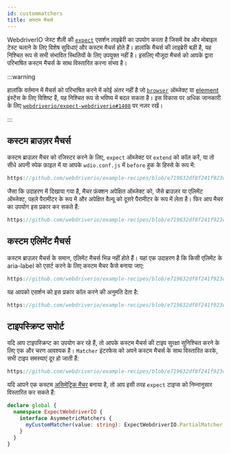 ```yaml
---
id: custommatchers
title: कस्टम मैचर्स
---
```


WebdriverIO जेस्ट शैली की [`expect`](https://webdriver.io/docs/api/expect-webdriverio) एसर्शन लाइब्रेरी का उपयोग करता है जिसमें वेब और मोबाइल टेस्ट चलाने के लिए विशेष सुविधाएं और कस्टम मैचर्स होते हैं। हालांकि मैचर्स की लाइब्रेरी बड़ी है, यह निश्चित रूप से सभी संभावित स्थितियों के लिए उपयुक्त नहीं है। इसलिए मौजूदा मैचर्स को आपके द्वारा परिभाषित कस्टम मैचर्स के साथ विस्तारित करना संभव है।

:::warning

हालांकि वर्तमान में मैचर्स को परिभाषित करने में कोई अंतर नहीं है जो [`browser`](/docs/api/browser) ऑब्जेक्ट या [element](/docs/api/element) इंस्टेंस के लिए विशिष्ट हैं, यह निश्चित रूप से भविष्य में बदल सकता है। इस विकास पर अधिक जानकारी के लिए [`webdriverio/expect-webdriverio#1408`](https://github.com/webdriverio/expect-webdriverio/issues/1408) पर नज़र रखें।

:::

## कस्टम ब्राउज़र मैचर्स

कस्टम ब्राउज़र मैचर को रजिस्टर करने के लिए, `expect` ऑब्जेक्ट पर `extend` को कॉल करें, या तो सीधे अपनी स्पेक फ़ाइल में या आपके `wdio.conf.js` में `before` हुक के हिस्से के रूप में:

```js reference useHTTPS
https://github.com/webdriverio/example-recipes/blob/e719632df8f241f923c8d9301aab6bccee5cb109/customMatchers/example.ts#L3-L18
```

जैसा कि उदाहरण में दिखाया गया है, मैचर फ़ंक्शन अपेक्षित ऑब्जेक्ट को, जैसे ब्राउज़र या एलिमेंट ऑब्जेक्ट, पहले पैरामीटर के रूप में और अपेक्षित वैल्यू को दूसरे पैरामीटर के रूप में लेता है। फिर आप मैचर का उपयोग इस प्रकार कर सकते हैं:

```js reference useHTTPS
https://github.com/webdriverio/example-recipes/blob/e719632df8f241f923c8d9301aab6bccee5cb109/customMatchers/example.ts#L50-L52
```

## कस्टम एलिमेंट मैचर्स

कस्टम ब्राउज़र मैचर्स के समान, एलिमेंट मैचर्स भिन्न नहीं होते हैं। यहां एक उदाहरण है कि किसी एलिमेंट के aria-label को एसर्ट करने के लिए कस्टम मैचर कैसे बनाया जाए:

```js reference useHTTPS
https://github.com/webdriverio/example-recipes/blob/e719632df8f241f923c8d9301aab6bccee5cb109/customMatchers/example.ts#L20-L38
```

यह आपको एसर्शन को इस प्रकार कॉल करने की अनुमति देता है:

```js reference useHTTPS
https://github.com/webdriverio/example-recipes/blob/e719632df8f241f923c8d9301aab6bccee5cb109/customMatchers/example.ts#L54-L57
```

## टाइपस्क्रिप्ट सपोर्ट

यदि आप टाइपस्क्रिप्ट का उपयोग कर रहे हैं, तो आपके कस्टम मैचर्स की टाइप सुरक्षा सुनिश्चित करने के लिए एक और चरण आवश्यक है। `Matcher` इंटरफेस को अपने कस्टम मैचर्स के साथ विस्तारित करके, सभी टाइप समस्याएं दूर हो जाती हैं:

```js reference useHTTPS
https://github.com/webdriverio/example-recipes/blob/e719632df8f241f923c8d9301aab6bccee5cb109/customMatchers/example.ts#L40-L47
```

यदि आपने एक कस्टम [असिमेट्रिक मैचर](https://jestjs.io/docs/expect#expectextendmatchers) बनाया है, तो आप इसी तरह `expect` टाइप्स को निम्नानुसार विस्तारित कर सकते हैं:

```ts
declare global {
  namespace ExpectWebdriverIO {
    interface AsymmetricMatchers {
      myCustomMatcher(value: string): ExpectWebdriverIO.PartialMatcher;
    }
  }
}
```
